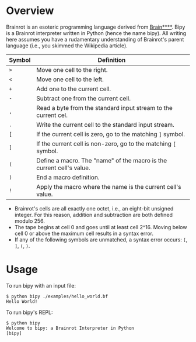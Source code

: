 # Overview

Brainrot is an esoteric programming language derived from
[Brain****](https://en.wikipedia.org/wiki/Brainfuck). Bipy is a Brainrot
interpreter written in Python (hence the name bipy). All writing here assumes
you have a rudamentary understanding of Brainrot's parent language (i.e., you
skimmed the Wikipedia article).

| Symbol | Definition                                                               |
|--------|--------------------------------------------------------------------------|
| `>`    | Move one cell to the right.                                              |
| `<`    | Move one cell to the left.                                               |
| `+`    | Add one to the current cell.                                             |
| `-`    | Subtract one from the current cell.                                      |
| `,`    | Read a byte from the standard input stream to the current cel.           |
| `.`    | Write the current cell to the standard input stream.                     |
| `[`    | If the current cell is zero, go to the matching `]` symbol.              |
| `]`    | If the current cell is non-zero, go to the matching `[` symbol.          |
| `(`    | Define a macro. The "name" of the macro is the current cell's value.     |
| `)`    | End a macro definition.                                                  |
| `!`    | Apply the macro where the name is the current cell's value.              |

* Brainrot's cells are all exactly one octet, i.e., an eight-bit unsigned
  integer. For this reason, addition and subtraction are both defined modulo 256.
* The tape begins at cell 0 and goes until at least cell 2^16. Moving below
  cell 0 or above the maximum cell results in a syntax error.
* If any of the following symbols are unmatched, a syntax error occurs: `[`,
  `]`, `(`, `)`.

# Usage

To run bipy with an input file:

```
$ python bipy ./examples/hello_world.bf
Hello World!
```

To run bipy's REPL:

```
$ python bipy
Welcome to bipy: a Brainrot Interpreter in Python
[bipy] 
```
